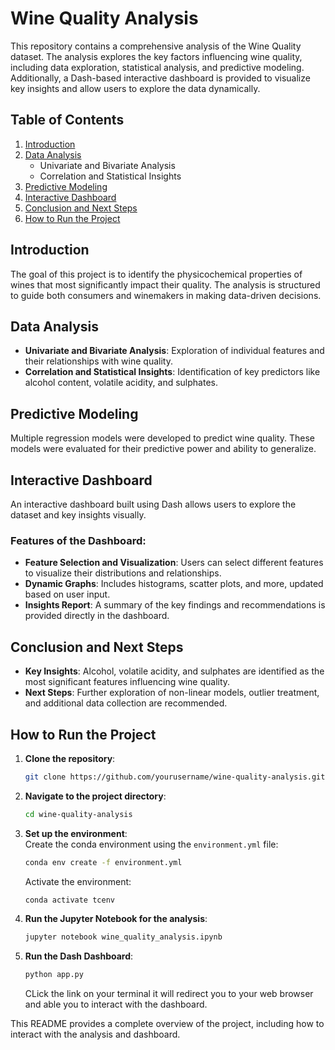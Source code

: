 # Wine Quality Analysis

This repository contains a comprehensive analysis of the Wine Quality dataset. The analysis explores the key factors influencing wine quality, including data exploration, statistical analysis, and predictive modeling. Additionally, a Dash-based interactive dashboard is provided to visualize key insights and allow users to explore the data dynamically.

## Table of Contents

1. [Introduction](#introduction)  
2. [Data Analysis](#data-analysis)  
   - Univariate and Bivariate Analysis  
   - Correlation and Statistical Insights  
3. [Predictive Modeling](#predictive-modeling)  
4. [Interactive Dashboard](#interactive-dashboard)  
5. [Conclusion and Next Steps](#conclusion-and-next-steps)  
6. [How to Run the Project](#how-to-run-the-project)  

## Introduction

The goal of this project is to identify the physicochemical properties of wines that most significantly impact their quality. The analysis is structured to guide both consumers and winemakers in making data-driven decisions.

## Data Analysis

- **Univariate and Bivariate Analysis**: Exploration of individual features and their relationships with wine quality.  
- **Correlation and Statistical Insights**: Identification of key predictors like alcohol content, volatile acidity, and sulphates.  

## Predictive Modeling

Multiple regression models were developed to predict wine quality. These models were evaluated for their predictive power and ability to generalize.

## Interactive Dashboard

An interactive dashboard built using Dash allows users to explore the dataset and key insights visually.

### Features of the Dashboard:

- **Feature Selection and Visualization**: Users can select different features to visualize their distributions and relationships.  
- **Dynamic Graphs**: Includes histograms, scatter plots, and more, updated based on user input.  
- **Insights Report**: A summary of the key findings and recommendations is provided directly in the dashboard.  

## Conclusion and Next Steps

- **Key Insights**: Alcohol, volatile acidity, and sulphates are identified as the most significant features influencing wine quality.  
- **Next Steps**: Further exploration of non-linear models, outlier treatment, and additional data collection are recommended.

## How to Run the Project

1. **Clone the repository**:  
   ```bash
   git clone https://github.com/yourusername/wine-quality-analysis.git
   ```

2. **Navigate to the project directory**:  
   ```bash
   cd wine-quality-analysis
   ```

3. **Set up the environment**:  
   Create the conda environment using the `environment.yml` file:  
   ```bash
   conda env create -f environment.yml
   ```  
   Activate the environment:  
   ```bash
   conda activate tcenv
   ```

4. **Run the Jupyter Notebook for the analysis**:  
   ```bash
   jupyter notebook wine_quality_analysis.ipynb
   ```

5. **Run the Dash Dashboard**:  
   ```bash
   python app.py
   ```  
   CLick the link on your terminal it will redirect you to your web browser and able you to interact with the dashboard.

This README provides a complete overview of the project, including how to interact with the analysis and dashboard.
